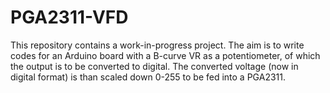 PGA2311-VFD
===========
This repository contains a work-in-progress project. The aim is to write codes for an Arduino board with a B-curve VR as a potentiometer, of which the output is to be converted to digital.
The converted voltage (now in digital format) is than scaled down 0-255 to be fed into a PGA2311.
